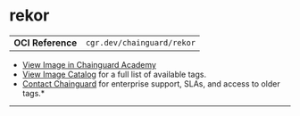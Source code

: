 <!--monopod:start-->
# rekor
| | |
| - | - |
| **OCI Reference** | `cgr.dev/chainguard/rekor` |


* [View Image in Chainguard Academy](https://edu.chainguard.dev/chainguard/chainguard-images/reference/rekor/overview/)
* [View Image Catalog](https://console.enforce.dev/images/catalog) for a full list of available tags.
* [Contact Chainguard](https://www.chainguard.dev/chainguard-images) for enterprise support, SLAs, and access to older tags.*

---
<!--monopod:end-->
